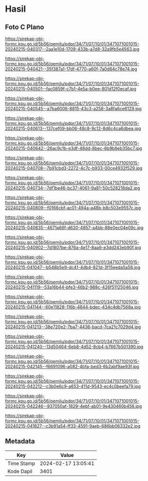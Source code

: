 # Hasil

## Foto C Plano

https://sirekap-obj-formc.kpu.go.id/5b56/pemilu/pdpr/34/71/07/10/01/3471071001015-20240215-040317--2aa1e10d-1709-433b-a7d8-32a9fb5e4563.jpg

https://sirekap-obj-formc.kpu.go.id/5b56/pemilu/pdpr/34/71/07/10/01/3471071001015-20240215-040421--35f387a1-17df-4770-a60f-7a0d64c78e74.jpg

https://sirekap-obj-formc.kpu.go.id/5b56/pemilu/pdpr/34/71/07/10/01/3471071001015-20240215-040501--fac0859f-c7b1-4e5a-b0ee-801d12f0ecaf.jpg

https://sirekap-obj-formc.kpu.go.id/5b56/pemilu/pdpr/34/71/07/10/01/3471071001015-20240215-040545--a7ba6006-8815-43c3-a258-3a8fa6ce6129.jpg

https://sirekap-obj-formc.kpu.go.id/5b56/pemilu/pdpr/34/71/07/10/01/3471071001015-20240215-040613--137cef09-bb06-48c8-9c12-8d6c4ca6dbea.jpg

https://sirekap-obj-formc.kpu.go.id/5b56/pemilu/pdpr/34/71/07/10/01/3471071001015-20240215-040642--26ac9c1b-e3df-48dd-8bec-6b9b6eb35bc7.jpg

https://sirekap-obj-formc.kpu.go.id/5b56/pemilu/pdpr/34/71/07/10/01/3471071001015-20240215-040708--7b91cbd3-2272-4c7c-b933-00ce4932f529.jpg

https://sirekap-obj-formc.kpu.go.id/5b56/pemilu/pdpr/34/71/07/10/01/3471071001015-20240215-040734--7df1be46-bc37-4061-9a81-50c528218da2.jpg

https://sirekap-obj-formc.kpu.go.id/5b56/pemilu/pdpr/34/71/07/10/01/3471071001015-20240215-040809--f0166cbf-ac01-494a-a48b-b8c503e9557c.jpg

https://sirekap-obj-formc.kpu.go.id/5b56/pemilu/pdpr/34/71/07/10/01/3471071001015-20240215-040835--4671a66f-d620-4857-a4bb-88e0ec04e09c.jpg

https://sirekap-obj-formc.kpu.go.id/5b56/pemilu/pdpr/34/71/07/10/01/3471071001015-20240215-040902--7d1807be-876a-4e17-8aa9-e3dd243eb90f.jpg

https://sirekap-obj-formc.kpu.go.id/5b56/pemilu/pdpr/34/71/07/10/01/3471071001015-20240215-041047--b548b5e9-dc41-4db4-821d-3f15eeda5a58.jpg

https://sirekap-obj-formc.kpu.go.id/5b56/pemilu/pdpr/34/71/07/10/01/3471071001015-20240215-041119--53a16b44-bfe3-46b2-988c-426f51125046.jpg

https://sirekap-obj-formc.kpu.go.id/5b56/pemilu/pdpr/34/71/07/10/01/3471071001015-20240215-041144--60e11828-116b-4844-bdec-434c4db7568a.jpg

https://sirekap-obj-formc.kpu.go.id/5b56/pemilu/pdpr/34/71/07/10/01/3471071001015-20240215-041213--38e720e2-7ba7-4436-bacd-7ca21c7029d4.jpg

https://sirekap-obj-formc.kpu.go.id/5b56/pemilu/pdpr/34/71/07/10/01/3471071001015-20240215-041240--13d50464-6eb8-4d52-8cb4-b7667b501390.jpg

https://sirekap-obj-formc.kpu.go.id/5b56/pemilu/pdpr/34/71/07/10/01/3471071001015-20240215-042145--f6691096-a082-4bfa-bed3-6b2abf9ae93f.jpg

https://sirekap-obj-formc.kpu.go.id/5b56/pemilu/pdpr/34/71/07/10/01/3471071001015-20240215-042212--c3b0e6c9-a653-411d-9543-ec4c0beefa79.jpg

https://sirekap-obj-formc.kpu.go.id/5b56/pemilu/pdpr/34/71/07/10/01/3471071001015-20240215-042246--937050af-1829-4ebf-ab01-9e430460b456.jpg

https://sirekap-obj-formc.kpu.go.id/5b56/pemilu/pdpr/34/71/07/10/01/3471071001015-20240215-041827--c3b91a54-ff33-4591-9aeb-686bb06332e2.jpg


## Metadata

| Key        | Value               |
| ---------- | ------------------- |
| Time Stamp | 2024-02-17 13:05:41 |
| Kode Dapil | 3401                |



